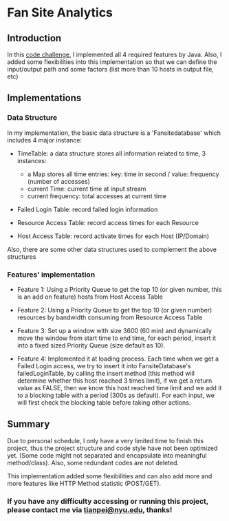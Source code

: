 # Fan Site Analytics

## Introduction

In this [code challenge](https://github.com/InsightDataScience/fansite-analytics-challenge), I implemented all 4 required features by Java. Also, I added some flexibilities into this implementation  so that we can define the input/output path and some factors (list more than 10 hosts in output file, etc)

## Implementations

### Data Structure

In my implementation, the basic data structure is a 'Fansitedatabase' which includes 4 major instance:

- TimeTable: a data structure stores all information related to time, 3 instances:
    - a Map stores all time entries:  key: time in second / value: frequency (number of accesses)
    - current Time: current time at input stream
    - current frequency: total accesses at current time

- Failed Login Table: record failed login information

- Resource Access Table: record access times for each Resource

- Host Access Table: record activate times for each Host (IP/Domain)

Also, there are some other data structures used to complement the above structures

### Features' implementation

- Feature 1: Using a Priority Queue to get the top 10 (or given number, this is an add on feature) hosts from Host Access Table

- Feature 2: Using a Priority Queue to get the top 10 (or given number) resources by bandwidth consuming from Resource Access Table

- Feature 3: Set up a window with size 3600 (60 min) and dynamically move the window from start time to end time, for each period, insert it into a fixed sized Priority Queue (size default as 10).

- Feature 4: Implemented it at loading process. Each time when we get a Failed Login access, we try to insert it into FansiteDatabase's failedLoginTable, by calling the insert method (this method will determine whether this host reached 3 times limit), if we get a return value as FALSE, then we know this host reached time limit and we add it to a blocking table with a period (300s as default). For each input, we will first check the blocking table before taking other actions.

## Summary

Due to personal schedule, I only have a very limited time to finish this project, thus the project structure and code style have not been optimized yet. (Some code might not separated and encapsulate into meaningful method/class). Also, some redundant codes are not deleted.

This implementation added some flexibilities and can also add more and more features like HTTP Method statistic (POST/GET).  

### **If you have any difficulty accessing or running this project, please contact me via tianpei@nyu.edu, thanks!**
